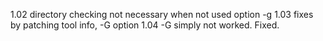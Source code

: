 1.02 directory checking not necessary when not used option -g 
1.03 fixes by patching tool info, -G option
1.04 -G simply not worked. Fixed.
